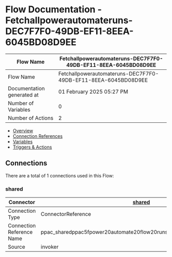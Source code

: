 ﻿# Flow Documentation \- Fetchallpowerautomateruns\-DEC7F7F0\-49DB\-EF11\-8EEA\-6045BD08D9EE

| Flow Name                  | Fetchallpowerautomateruns\-DEC7F7F0\-49DB\-EF11\-8EEA\-6045BD08D9EE |
| -------------------------- | ------------------------------------------------------------------- |
| Flow Name                  | Fetchallpowerautomateruns\-DEC7F7F0\-49DB\-EF11\-8EEA\-6045BD08D9EE |
| Documentation generated at | 01 February 2025 05:27 PM                                           |
| Number of Variables        | 0                                                                   |
| Number of Actions          | 2                                                                   |

- [Overview](index-Fetchallpowerautomateruns-DEC7F7F0-49DB-EF11-8EEA-6045BD08D9EE.md)
- [Connection References](connections-Fetchallpowerautomateruns-DEC7F7F0-49DB-EF11-8EEA-6045BD08D9EE.md)
- [Variables](variables-Fetchallpowerautomateruns-DEC7F7F0-49DB-EF11-8EEA-6045BD08D9EE.md)
- [Triggers & Actions](triggersactions-Fetchallpowerautomateruns-DEC7F7F0-49DB-EF11-8EEA-6045BD08D9EE.md)

## Connections

There are a total of 1 connections used in this Flow:

### shared

| Connector                 | [shared](https://docs.microsoft.com/connectors/shared)                 |
| ------------------------- | ---------------------------------------------------------------------- |
| Connection Type           | ConnectorReference                                                     |
| Connection Reference Name | ppac\_sharedppac5fpower20automate20flow20runs5f47e8987c13b6fdb1\_3355e |
| Source                    | invoker                                                                |
